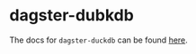 # dagster-dubkdb

The docs for `dagster-duckdb` can be found
[here](https://docs.dagster.io/_apidocs/libraries/dagster-duckdb).
